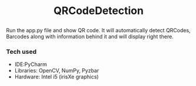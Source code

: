 # <p align="center">QRCodeDetection</p>

Run the app.py file and show QR code. It will automatically detect QRCodes, Barcodes along with information behind it and will display right there.

### Tech used

- IDE:PyCharm
- Libraries: OpenCV, NumPy, Pyzbar
- Hardware: Intel i5 (irisXe graphics)
